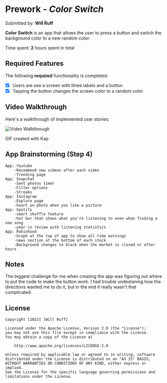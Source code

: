 # Prework - *Color Switch*

Submitted by: **Will Ruff**

**Color Switch** is an app that allows the user to press a button and switch the background color to a new random color.

Time spent: **2** hours spent in total

## Required Features

The following **required** functionality is completed:

- [X] Users are see a screen with three labels and a button
- [X] Tapping the button changes the screen color to a random color
 
## Video Walkthrough

Here's a walkthrough of implemented user stories:

<img src='http://i.imgur.com/link/to/your/gif/file.gif' title='Video Walkthrough' width='' alt='Video Walkthrough' />

GIF created with Kap 

## App Brainstorming (Step 4)

    App: Youtube
        -Recommend new videos after each video
        -Trending page
    App: Snapchat
        -Sent photos timer
        -Filter options
        -Streaks
    App: Instagram
        -Explore page
        -heart on photo when you like a picture
    App: Spotify
        -smart shuffle feature
        -hot bar that shows what you're listening to even when finding a new song
        -year in review with listening statistics 
    App: Robinhood
        -Graph at the top of app to show all time earnings
        -news section at the bottom of each stock
        -Background changes to black when the market is closed or after hours
    
## Notes

The biggest challenge for me when creating the app was figuring out where to put the code to make the button work. I had trouble undestaning how the directions wanted me to do it, but in the end it really wasn't that complicated.

## License

    Copyright [2023] [Will Ruff]

    Licensed under the Apache License, Version 2.0 (the "License");
    you may not use this file except in compliance with the License.
    You may obtain a copy of the License at

        http://www.apache.org/licenses/LICENSE-2.0

    Unless required by applicable law or agreed to in writing, software
    distributed under the License is distributed on an "AS IS" BASIS,
    WITHOUT WARRANTIES OR CONDITIONS OF ANY KIND, either express or implied.
    See the License for the specific language governing permissions and
    limitations under the License.
